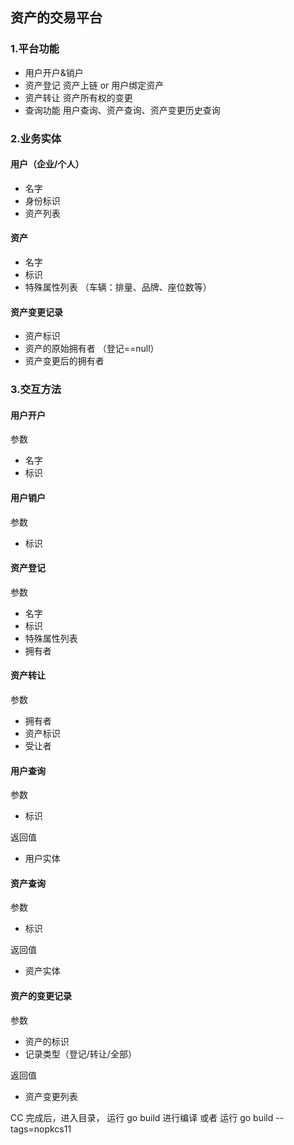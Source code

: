 ## 资产的交易平台

### 1.平台功能
- 用户开户&销户
- 资产登记 资产上链 or 用户绑定资产
- 资产转让 资产所有权的变更
- 查询功能 用户查询、资产查询、资产变更历史查询
### 2.业务实体
#### 用户（企业/个人）
- 名字
- 身份标识
- 资产列表
#### 资产
- 名字
- 标识
- 特殊属性列表 （车辆：排量、品牌、座位数等）
#### 资产变更记录
- 资产标识
- 资产的原始拥有者 （登记==null）
- 资产变更后的拥有者

### 3.交互方法
#### 用户开户
参数
- 名字
- 标识
#### 用户销户
参数
- 标识
#### 资产登记
参数
- 名字
- 标识
- 特殊属性列表
- 拥有者
#### 资产转让
参数
- 拥有者
- 资产标识
- 受让者
#### 用户查询
参数
- 标识

返回值
- 用户实体
#### 资产查询
参数
- 标识

返回值
- 资产实体
#### 资产的变更记录
参数
- 资产的标识
- 记录类型（登记/转让/全部）

返回值
- 资产变更列表

CC 完成后，进入目录， 运行 go build 进行编译
或者  运行 go build --tags=nopkcs11